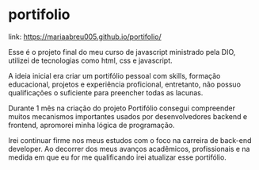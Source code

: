 # portifolio
link: https://mariaabreu005.github.io/portifolio/

Esse é o projeto final do meu curso de javascript ministrado pela DIO, utilizei de tecnologias como html, css e javascript. 

A ideia inicial era criar um portifólio pessoal com skills, formação educacional, projetos
e experiência proficional, entretanto, não possuo qualificações o suficiente para preencher
todas as lacunas. 

Durante 1 mês na criação do projeto Portifólio consegui compreender muitos mecanismos importantes usados por desenvolvedores
backend e frontend, apromorei minha lógica de programação.

Irei continuar firme nos meus estudos com o foco na carreira de back-end developer. Ao decorrer dos meus avanços acadêmicos, profissionais e na medida 
em que eu for me qualificando irei atualizar esse portifólio. 


